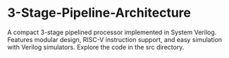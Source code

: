 # 3-Stage-Pipeline-Architecture
A compact 3-stage pipelined processor implemented in System Verilog. Features modular design, RISC-V instruction support, and easy simulation with Verilog simulators. Explore the code in the src directory.
